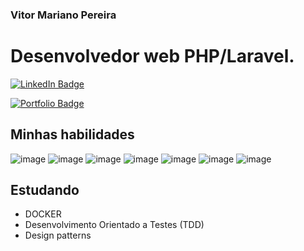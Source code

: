 ### Vitor Mariano Pereira

# Desenvolvedor web PHP/Laravel.
[![LinkedIn Badge](https://img.shields.io/badge/-LinkedIn-blue?style=flat-square&logo=Linkedin&logoColor=white)](https://www.linkedin.com/in/vitor-mariano-pereira-037b56138/)

[![Portfolio Badge](https://img.shields.io/badge/-Portfolio-green?style=flat-square&logo=github&logoColor=white)](https://vitormariano-hub.github.io/portfolio/)


## Minhas habilidades
![image](https://img.shields.io/badge/PHP-777BB4?style=for-the-badge&logo=php&logoColor=white)
![image](https://img.shields.io/badge/Laravel-FF2D20?style=for-the-badge&logo=laravel&logoColor=white)
![image](https://img.shields.io/badge/JavaScript-F7DF1E?style=for-the-badge&logo=javascript&logoColor=black)
![image](https://img.shields.io/badge/Vue.js-35495E?style=for-the-badge&logo=vue.js&logoColor=4FC08D)
![image](https://img.shields.io/badge/HTML5-E34F26?style=for-the-badge&logo=html5&logoColor=white)
![image](https://img.shields.io/badge/CSS3-1572B6?style=for-the-badge&logo=css3&logoColor=white)
![image](https://img.shields.io/badge/MySQL-00000F?style=for-the-badge&logo=mysql&logoColor=white)

## Estudando
- DOCKER
- Desenvolvimento Orientado a Testes (TDD)
- Design patterns
